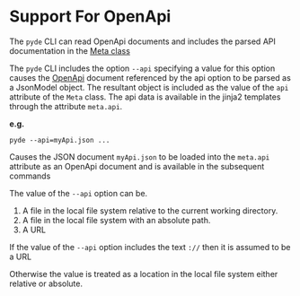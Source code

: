 # Support For OpenApi

The `pyde` CLI can read OpenApi documents and includes the parsed API documentation in the
[Meta class](metadata.md)

The `pyde` CLI includes the option `--api` specifying a value for this option causes the 
[OpenApi](https://github.com/OAI/OpenAPI-Specification/blob/master/versions/3.0.0.md) document referenced by the api option to be parsed as a JsonModel object.
The resultant object is included as the value of the `api` attribute of the `Meta` class.
The api data is available in the jinja2 templates through the attribute `meta.api`.

**e.g.**

```
pyde --api=myApi.json ...
```

Causes the JSON document `myApi.json` to be loaded into the `meta.api` attribute as an OpenApi document and is available in the subsequent commands

The value of the `--api` option can be.

1. A file in the local file system relative to the current working directory.
1. A file in the local file system with an absolute path.
1. A URL

If the value of the `--api` option includes the text `://` then it is assumed to be a URL

Otherwise the value is treated as a location in the local file system either relative or absolute.

















